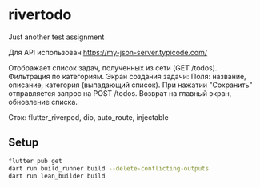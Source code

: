 # rivertodo

Just another test assignment

Для API использован https://my-json-server.typicode.com/

Отображает список задач, полученных из сети (GET /todos).
Фильтрация по категориям.
Экран создания задачи:
Поля: название, описание, категория (выпадающий список).
При нажатии "Сохранить" отправляется запрос на POST /todos.
Возврат на главный экран, обновление списка.

Стэк: flutter_riverpod, dio, auto_route, injectable

## Setup
```zsh
flutter pub get
dart run build_runner build --delete-conflicting-outputs
dart run lean_builder build
```